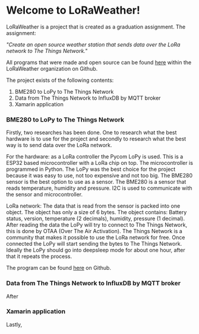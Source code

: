 # Welcome to LoRaWeather!
LoRaWeather is a project that is created as a graduation assignment. The assignment:

_"Create an open source weather station that sends data over the LoRa network to The Things Network."_

All programs that were made and open source can be found [here](https://github.com/LoRaWeather) within the LoRaWeather organization on Github.

The project exists of the following contents:

  1. BME280 to LoPy to The Things Network
  2. Data from The Things Network to InfluxDB by MQTT broker
  3. Xamarin application

### BME280 to LoPy to The Things Network
Firstly, two researches has been done. One to research what the best hardware is to use for the project and secondly to research what the best way is to send data over the LoRa network.

For the hardware: as a LoRa controller the Pycom LoPy is used. This is a ESP32 based microcontroller with a LoRa chip on top. The microcontroller is programmed in Python. The LoPy was the best choice for the project because it was easy to use, not too expensive and not too big. The BME280 sensor is the best option to use as a sensor. The BME280 is a sensor that reads temperature, humidity and pressure. I2C is used to communicate with the sensor and microcontroller.

LoRa network: The data that is read from the sensor is packed into one object. The object has only a size of 6 bytes. The object contains: Battery status, version, temperature (2 decimals), humidity, pressure (1 decimal). After reading the data the LoPy will try to connect to The Things Network, this is done by OTAA (Over The Air Activation). The Things Network is a community that makes it possible to use the LoRa network for free. Once connected the LoPy will start sending the bytes to The Things Network. Ideally the LoPy should go into deepsleep mode for about one hour, after that it repeats the process.

The program can be found [here](https://github.com/LoRaWeather/BME280-LoPy-TTN) on Github.

### Data from The Things Network to InfluxDB by MQTT broker
After

### Xamarin application
Lastly,
